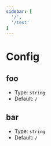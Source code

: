 ```yaml
---
sidebar: [
  '/',
  '/test'
]
---
```


# Config

## foo

- Type: `string`
- Default: `/`

## bar

- Type: `string`
- Default: `/`
